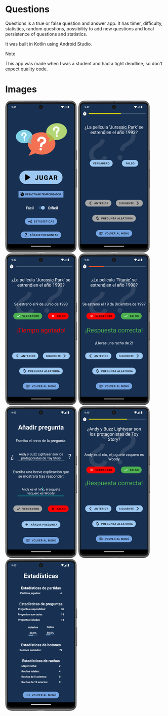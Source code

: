 # Questions

Questions is a true or false question and answer app. It has timer, difficulty, statistics, random questions, possibility to add new questions and local persistence of questions and statistics. 

It was built in Kotlin using Android Studio.

> [!NOTE]  
> This app was made when I was a student and had a tight deadline, so don't expect quality code. 

# Images

![image](.github/media/questions_01.png)
![image](.github/media/questions_02.png)
![image](.github/media/questions_03.png)
![image](.github/media/questions_04.png)
![image](.github/media/questions_05.png)
![image](.github/media/questions_06.png)
![image](.github/media/questions_07.png)